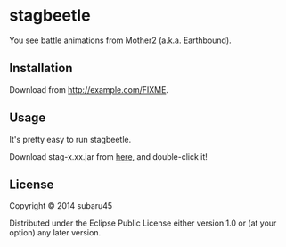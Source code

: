 # stagbeetle

You see battle animations from Mother2 (a.k.a. Earthbound).

## Installation

Download from http://example.com/FIXME.

## Usage

It's pretty easy to run stagbeetle.

Download stag-x.xx.jar from [here](https://github.com/subaru45/stagbeetle),
and double-click it!

## License

Copyright © 2014 subaru45

Distributed under the Eclipse Public License either version 1.0 or (at
your option) any later version.
